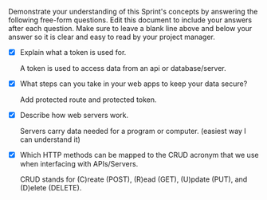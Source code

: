 Demonstrate your understanding of this Sprint's concepts by answering the following free-form questions. Edit this document to include your answers after each question. Make sure to leave a blank line above and below your answer so it is clear and easy to read by your project manager.

- [x] Explain what a token is used for.

  A token is used to access data from an api or database/server.

- [x] What steps can you take in your web apps to keep your data secure?

  Add protected route and protected token.

- [x] Describe how web servers work.

  Servers carry data needed for a program or computer. (easiest way I can understand it)

- [x] Which HTTP methods can be mapped to the CRUD acronym that we use when interfacing with APIs/Servers.

  CRUD stands for (C)reate (POST), (R)ead (GET), (U)pdate (PUT), and (D)elete (DELETE).
